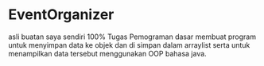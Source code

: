 # EventOrganizer
asli buatan saya sendiri 100%
Tugas Pemograman dasar membuat program untuk menyimpan data ke objek dan di simpan dalam arraylist serta untuk menampilkan data tersebut menggunakan OOP bahasa java.